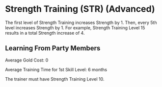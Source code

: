 # Strength Training (STR) (Advanced)

The first level of Strength Training increases Strength by 1. Then, every 5th level increases Strength by 1. For example, Strength Training Level 15 results in a total Strength increase of 4.

## Learning From Party Members

Average Gold Cost: 0

Average Training Time for 1st Skill Level: 6 months

The trainer must have Strength Training Level 10.
